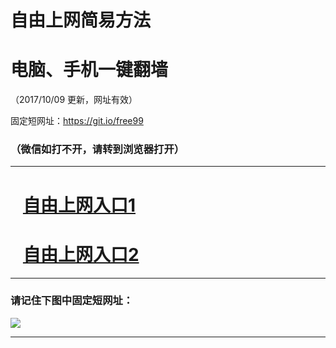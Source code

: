 ﻿# 自由上网简易方法

# 电脑、手机一键翻墙

（2017/10/09 更新，网址有效）

固定短网址：https://git.io/free99

### （微信如打不开，请转到浏览器打开）


***





# &nbsp;&nbsp; <a href="http://ft5661256.fwq-tz-1001.info/fwqtz01.html?t=100900117541 " target="_blank">自由上网入口1</a>
# &nbsp;&nbsp; <a href="http://ft991012781.fwq-tz-1002.info/fwqtz02.html?t=100900124611 " target="_blank">自由上网入口2</a>
***

### 请记住下图中固定短网址：

<img src="https://s3-us-west-2.amazonaws.com/fwq-1001/yjfq-20170905okok.png" /> 


***

